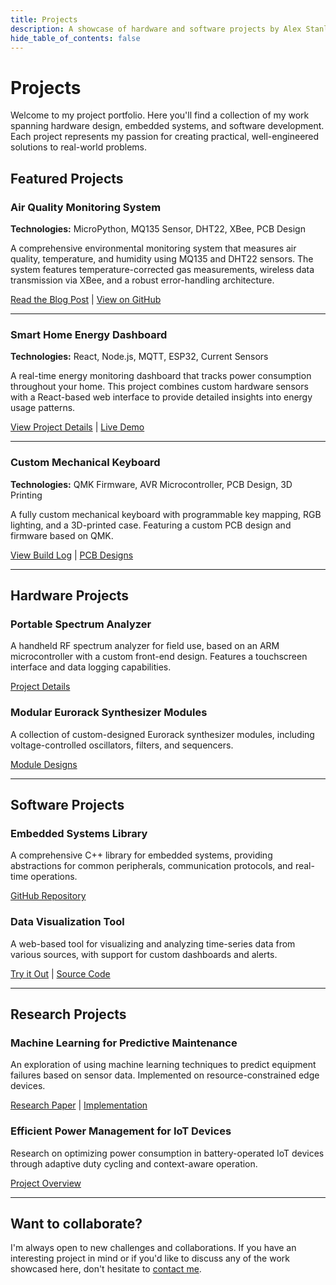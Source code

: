 ```yaml
---
title: Projects
description: A showcase of hardware and software projects by Alex Stanley.
hide_table_of_contents: false
---
```


# Projects

Welcome to my project portfolio. Here you'll find a collection of my work spanning hardware design, embedded systems, and software development. Each project represents my passion for creating practical, well-engineered solutions to real-world problems.

## Featured Projects

### Air Quality Monitoring System

<!-- TODO: Add project screenshots later ![Air Quality Monitor](/img/projects/air-quality-monitor.jpg) -->

**Technologies:** MicroPython, MQ135 Sensor, DHT22, XBee, PCB Design

A comprehensive environmental monitoring system that measures air quality, temperature, and humidity using MQ135 and DHT22 sensors. The system features temperature-corrected gas measurements, wireless data transmission via XBee, and a robust error-handling architecture.

[Read the Blog Post](/blog/mq135-air-quality-monitoring) | [View on GitHub](#)

---

### Smart Home Energy Dashboard

<!-- TODO: Add project screenshots later ![Energy Dashboard](/img/projects/energy-dashboard.jpg) -->

**Technologies:** React, Node.js, MQTT, ESP32, Current Sensors

A real-time energy monitoring dashboard that tracks power consumption throughout your home. This project combines custom hardware sensors with a React-based web interface to provide detailed insights into energy usage patterns.

[View Project Details](#) | [Live Demo](#)

---

### Custom Mechanical Keyboard

<!-- TODO: Add project screenshots later ![Mechanical Keyboard](/img/projects/mechanical-keyboard.jpg) -->

**Technologies:** QMK Firmware, AVR Microcontroller, PCB Design, 3D Printing

A fully custom mechanical keyboard with programmable key mapping, RGB lighting, and a 3D-printed case. Featuring a custom PCB design and firmware based on QMK.

[View Build Log](#) | [PCB Designs](#)

---

## Hardware Projects

### Portable Spectrum Analyzer

A handheld RF spectrum analyzer for field use, based on an ARM microcontroller with a custom front-end design. Features a touchscreen interface and data logging capabilities.

[Project Details](#)

### Modular Eurorack Synthesizer Modules

A collection of custom-designed Eurorack synthesizer modules, including voltage-controlled oscillators, filters, and sequencers.

[Module Designs](#)

---

## Software Projects

### Embedded Systems Library

A comprehensive C++ library for embedded systems, providing abstractions for common peripherals, communication protocols, and real-time operations.

[GitHub Repository](#)

### Data Visualization Tool

A web-based tool for visualizing and analyzing time-series data from various sources, with support for custom dashboards and alerts.

[Try it Out](#) | [Source Code](#)

---

## Research Projects

### Machine Learning for Predictive Maintenance

An exploration of using machine learning techniques to predict equipment failures based on sensor data. Implemented on resource-constrained edge devices.

[Research Paper](#) | [Implementation](#)

### Efficient Power Management for IoT Devices

Research on optimizing power consumption in battery-operated IoT devices through adaptive duty cycling and context-aware operation.

[Project Overview](#)

---

## Want to collaborate?

I'm always open to new challenges and collaborations. If you have an interesting project in mind or if you'd like to discuss any of the work showcased here, don't hesitate to [contact me](/about).
